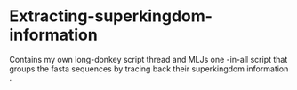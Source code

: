 # Extracting-superkingdom-information
Contains my own long-donkey script thread and MLJs one -in-all script that groups the fasta sequences by tracing back their superkingdom information . 
